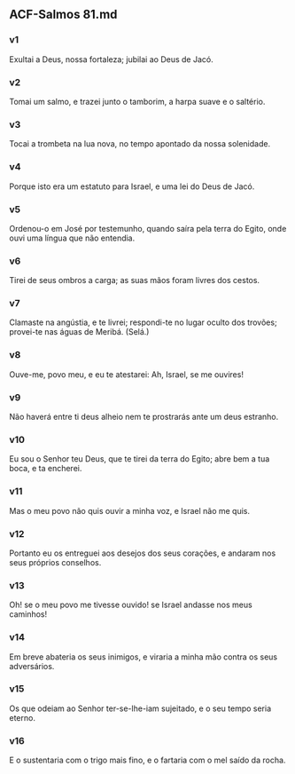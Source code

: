 ## ACF-Salmos 81.md
### v1
 Exultai a Deus, nossa fortaleza; jubilai ao Deus de Jacó.
### v2
 Tomai um salmo, e trazei junto o tamborim, a harpa suave e o saltério.
### v3
 Tocai a trombeta na lua nova, no tempo apontado da nossa solenidade.
### v4
 Porque isto era um estatuto para Israel, e uma lei do Deus de Jacó.
### v5
 Ordenou-o em José por testemunho, quando saíra pela terra do Egito, onde ouvi uma língua que não entendia.
### v6
 Tirei de seus ombros a carga; as suas mãos foram livres dos cestos.
### v7
 Clamaste na angústia, e te livrei; respondi-te no lugar oculto dos trovões; provei-te nas águas de Meribá. (Selá.)
### v8
 Ouve-me, povo meu, e eu te atestarei: Ah, Israel, se me ouvires!
### v9
 Não haverá entre ti deus alheio nem te prostrarás ante um deus estranho.
### v10
 Eu sou o Senhor teu Deus, que te tirei da terra do Egito; abre bem a tua boca, e ta encherei.
### v11
 Mas o meu povo não quis ouvir a minha voz, e Israel não me quis.
### v12
 Portanto eu os entreguei aos desejos dos seus corações, e andaram nos seus próprios conselhos.
### v13
 Oh! se o meu povo me tivesse ouvido! se Israel andasse nos meus caminhos!
### v14
 Em breve abateria os seus inimigos, e viraria a minha mão contra os seus adversários.
### v15
 Os que odeiam ao Senhor ter-se-lhe-iam sujeitado, e o seu tempo seria eterno.
### v16
 E o sustentaria com o trigo mais fino, e o fartaria com o mel saído da rocha.

